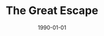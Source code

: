 ---
type: collaboration
title: The Great Escape
artist: Zinatra
date: 1990-01-01
img: /images/collaborations/the-great-escape.jpg
permalink: /music/collaborations/:title/
discs:
  - tracks:
    - The Great Escape
    - Take It To The Top
    - Two Sides Of Love
    - There She Was
    - Love Never Dies
    - Unknown Skies
    - Too Blind To See
    - Candyman
    - Hold On
    - Only Your Heart
    - Jekyll And Hyde
    - The Roaring Silence
---